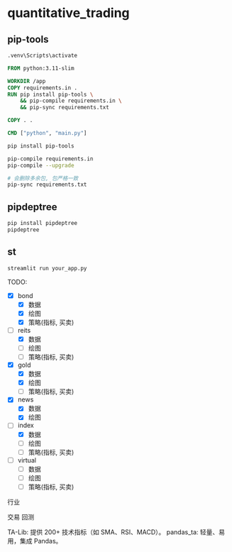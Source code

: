# quantitative_trading

## pip-tools

```cmd
.venv\Scripts\activate
```


```dockerfile
FROM python:3.11-slim

WORKDIR /app
COPY requirements.in .
RUN pip install pip-tools \
    && pip-compile requirements.in \
    && pip-sync requirements.txt

COPY . .

CMD ["python", "main.py"]

```



```bash
pip install pip-tools

pip-compile requirements.in
pip-compile --upgrade

# 会删除多余包, 包严格一致
pip-sync requirements.txt


```

## pipdeptree

```bash
pip install pipdeptree
pipdeptree
```



## st
```bash
streamlit run your_app.py

```

TODO:

- [x] bond
  - [x] 数据
  - [x] 绘图
  - [x] 策略(指标, 买卖)
- [ ] reits
  - [x] 数据
  - [ ] 绘图
  - [ ] 策略(指标, 买卖)
- [x] gold
  - [x] 数据
  - [x] 绘图
  - [ ] 策略(指标, 买卖)
- [x] news
  - [x] 数据
  - [x] 绘图
- [ ] index
  - [x] 数据
  - [ ] 绘图
  - [ ] 策略(指标, 买卖)
- [ ] virtual
  - [ ] 数据
  - [ ] 绘图
  - [ ] 策略(指标, 买卖)

行业

交易
回测



TA-Lib: 提供 200+ 技术指标（如 SMA、RSI、MACD）。
pandas_ta: 轻量、易用，集成 Pandas。

